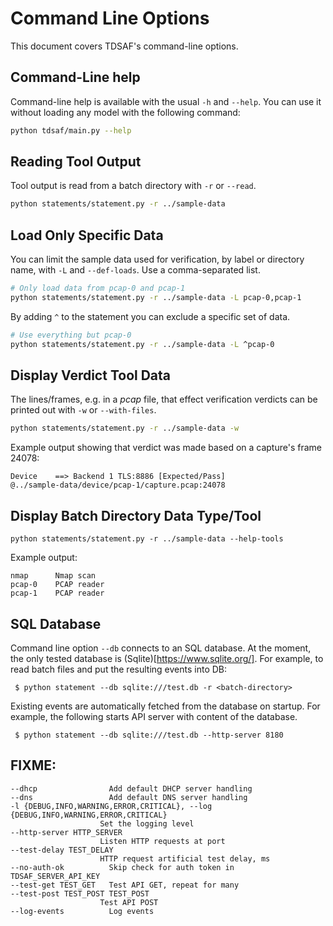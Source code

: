 # Command Line Options
This document covers TDSAF's command-line options.

## Command-Line help
Command-line help is available with the usual `-h` and `--help`. You can use it without loading any model with the following command:
```bash
python tdsaf/main.py --help
```

## Reading Tool Output
Tool output is read from a batch directory with `-r` or `--read`.
```bash
python statements/statement.py -r ../sample-data
```

## Load Only Specific Data
You can limit the sample data used for verification, by label or directory name, with `-L` and `--def-loads`. Use a comma-separated list.
```bash
# Only load data from pcap-0 and pcap-1
python statements/statement.py -r ../sample-data -L pcap-0,pcap-1
```
By adding `^` to the statement you can exclude a specific set of data.
```bash
# Use everything but pcap-0
python statements/statement.py -r ../sample-data -L ^pcap-0
```

## Display Verdict Tool Data
The lines/frames, e.g. in a _pcap_ file, that effect verification verdicts can be printed out with `-w` or `--with-files`.
```bash
python statements/statement.py -r ../sample-data -w
```
Example output showing that verdict was made based on a capture's frame 24078:
```
Device    ==> Backend 1 TLS:8886 [Expected/Pass]
@../sample-data/device/pcap-1/capture.pcap:24078
```

## Display Batch Directory Data Type/Tool
```
python statements/statement.py -r ../sample-data --help-tools
```
Example output:
```
nmap      Nmap scan
pcap-0    PCAP reader
pcap-1    PCAP reader
```

## SQL Database
Command line option `--db` connects to an SQL database.
At the moment, the only tested database is (Sqlite)[https://www.sqlite.org/].
For example, to read batch files and put the resulting events into DB:

     $ python statement --db sqlite:///test.db -r <batch-directory>

Existing events are automatically fetched from the database on startup.
For example, the following starts API server with content of the database.


     $ python statement --db sqlite:///test.db --http-server 8180

## FIXME:
```
--dhcp                Add default DHCP server handling
--dns                 Add default DNS server handling
-l {DEBUG,INFO,WARNING,ERROR,CRITICAL}, --log {DEBUG,INFO,WARNING,ERROR,CRITICAL}
                    Set the logging level
--http-server HTTP_SERVER
                    Listen HTTP requests at port
--test-delay TEST_DELAY
                    HTTP request artificial test delay, ms
--no-auth-ok          Skip check for auth token in TDSAF_SERVER_API_KEY
--test-get TEST_GET   Test API GET, repeat for many
--test-post TEST_POST TEST_POST
                    Test API POST
--log-events          Log events
```